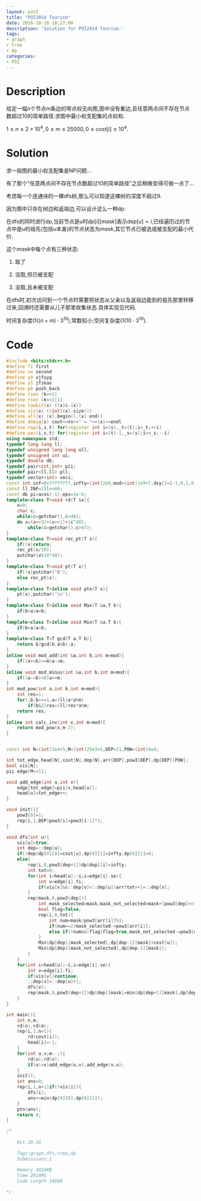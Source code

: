 ```yaml
---
layout: post
title: "POI2014 Tourism"
date: 2016-10-10 18:27:00
description: 'Solution for POI2014 Tourism.'
tags:
- graph
- tree
- dp
categories:
- POI
---
```


# Description

给定一幅$n$个节点$m$条边的带点权无向图,图中没有重边,且任意两点间不存在节点数超过$10$的简单路径.求图中最小权支配集的点权和.

$1\le n\le 2\times10^4,0\le m\le 25000,0\le cost[i]\le10^4.$

# Solution

求一般图的最小权支配集是$\text{NP}$问题...

有了那个"任意两点间不存在节点数超过$10$的简单路径"之后稍微变得可做一点了...

考虑每一个连通块的一棵$\text{dfs}$树,那么可以知道这棵树的深度不超过$9$.

因为图中只存在树边和返祖边,可以设计这么一种$\text{dp}$:

在$\text{dfs}$的同时进行$\text{dp}$,当前节点是$u$时$dp[i][mask]$表示$dep[u]=i$,已经遍历过的节点中是$u$的祖先(包括$u$本身)的节点状态为$mask$,其它节点已被选或被支配的最小代价.

这个$mask$中每个点有三种状态:

1. 取了

2. 没取,但已被支配

3. 没取,且未被支配


在$\text{dfs}$时,初次访问到一个节点时需要把状态从父亲以及返祖边能到的祖先那里转移过来,回溯时还需要从儿子那里收集状态.具体实现见代码.

时间复杂度$O((n+m)\cdot3^{10})$,常数较小;空间复杂度$O(10\cdot3^{10})$.

# Code

```c++
#include <bits/stdc++.h>
#define fi first
#define se second
#define y0 vjfuyg
#define y1 jfskav
#define pb push_back
#define lson (k<<1)
#define rson (k<<1|1)
#define lowbit(x) ((x)&-(x))
#define siz(x) ((int)(x).size())
#define all(x) (x).begin(),(x).end()
#define debug(x) cout<<#x<<" = "<<(x)<<endl
#define rep(i,s,t) for(register int i=(s),_t=(t);i<_t;++i)
#define per(i,s,t) for(register int i=(t)-1,_s=(s);i>=_s;--i)
using namespace std;
typedef long long ll;
typedef unsigned long long ull;
typedef unsigned int ui;
typedef double db;
typedef pair<int,int> pii;
typedef pair<ll,ll> pll;
typedef vector<int> veci;
const int inf=0x7fffffff,infty=(int)2e9,mod=(int)1e9+7,dxy[]={-1,0,1,0,-1};
const ll INF=1ll<<60;
const db pi=acos(-1),eps=1e-6;
template<class T>void rd(T &x){
	x=0;
	char c;
	while(c=getchar(),c<48);
	do x=(x<<3)+(x<<1)+(c^48);
		while(c=getchar(),c>47);
}
template<class T>void rec_pt(T x){
	if(!x)return;
	rec_pt(x/10);
	putchar(x%10^48);
}
template<class T>void pt(T x){
	if(!x)putchar('0');
	else rec_pt(x);
}
template<class T>inline void ptn(T x){
	pt(x),putchar('\n');
}
template<class T>inline void Max(T &a,T b){
	if(b>a)a=b;
}
template<class T>inline void Min(T &a,T b){
	if(b<a)a=b;
}
template<class T>T gcd(T a,T b){
	return b?gcd(b,a%b):a;
}
inline void mod_add(int &a,int b,int m=mod){
	if((a+=b)>=m)a-=m;
}
inline void mod_minus(int &a,int b,int m=mod){
	if((a-=b)<0)a+=m;
}
int mod_pow(int a,int b,int m=mod){
	int res=1;
	for(;b;b>>=1,a=(ll)a*a%m)
		if(b&1)res=(ll)res*a%m;
	return res;
}
inline int calc_inv(int x,int m=mod){
	return mod_pow(x,m-2);
}


const int N=(int)2e4+5,M=(int)25e3+5,DEP=11,POW=(int)6e4;

int tot_edge,head[N],cost[N],dep[N],arr[DEP],pow3[DEP],dp[DEP][POW];
bool vis[N];
pii edge[M<<1];

void add_edge(int u,int v){
	edge[tot_edge]=pii(v,head[u]);
	head[u]=tot_edge++;
}

void init(){
	pow3[0]=1;
	rep(i,1,DEP)pow3[i]=pow3[i-1]*3;
}

void dfs(int u){
	vis[u]=true;
	int dep=::dep[u];
	if(!dep)dp[0][0]=cost[u],dp[0][1]=infty,dp[0][2]=0;
	else{
		rep(i,0,pow3[dep+1])dp[dep][i]=infty;
		int tot=0;
		for(int i=head[u];~i;i=edge[i].se){
			int v=edge[i].fi;
			if(vis[v]&&::dep[v]<::dep[u])arr[tot++]=::dep[v];
		}
		rep(mask,0,pow3[dep]){
			int mask_selected=mask,mask_not_selected=mask+(pow3[dep]<<1);
			bool flag=false;
			rep(i,0,tot){
				int num=mask/pow3[arr[i]]%3;
				if(num==2)mask_selected-=pow3[arr[i]];
				else if(!num&&!flag)flag=true,mask_not_selected-=pow3[dep];
			}
			Min(dp[dep][mask_selected],dp[dep-1][mask]+cost[u]);
			Min(dp[dep][mask_not_selected],dp[dep-1][mask]);
		}
	}
	for(int i=head[u];~i;i=edge[i].se){
		int v=edge[i].fi;
		if(vis[v])continue;
		::dep[v]=::dep[u]+1;
		dfs(v);
		rep(mask,0,pow3[dep+1])dp[dep][mask]=min(dp[dep+1][mask],dp[dep+1][mask+pow3[dep+1]]);
	}
}

int main(){
	int n,m;
	rd(n),rd(m);
	rep(i,1,n+1){
		rd(cost[i]);
		head[i]=-1;
	}
	for(int u,v;m--;){
		rd(u),rd(v);
		if(u!=v)add_edge(u,v),add_edge(v,u);
	}
	init();
	int ans=0;
	rep(i,1,n+1)if(!vis[i]){
		dfs(i);
		ans+=min(dp[0][0],dp[0][1]);
	}
	ptn(ans);
	return 0;
}

/*
	
	Oct.10.16
	
	Tags:graph,dfs,tree,dp
	Submissions:1
	
	Memory 4924KB
	Time 2016MS
	Code Length 3466B
	
*/

```
